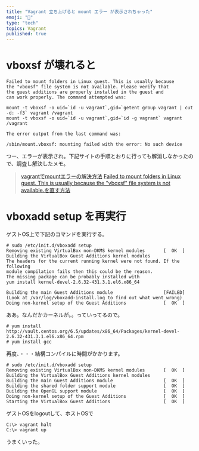 ```yaml
---
title: "Vagrant 立ち上げると mount エラー が表示されちゃった"
emoji: "📝"
type: "tech"
topics: Vagrant
published: true
---
```


# vboxsf が壊れると

```
Failed to mount folders in Linux guest. This is usually because
the "vboxsf" file system is not available. Please verify that
the guest additions are properly installed in the guest and
can work properly. The command attempted was:

mount -t vboxsf -o uid=`id -u vagrant`,gid=`getent group vagrant | cut -d: -f3` vagrant /vagrant
mount -t vboxsf -o uid=`id -u vagrant`,gid=`id -g vagrant` vagrant /vagrant

The error output from the last command was:

/sbin/mount.vboxsf: mounting failed with the error: No such device
```

つー、エラーが表示され。下記サイトの手順とおりに行っても解消しなかったので、調査し解決したメモ。

> [vagrantでmountエラーの解決方法](http://qiita.com/osamu1203/items/10e19c74c912d303ca0b)
> [Failed to mount folders in Linux guest. This is usually because the "vboxsf" file system is not available.を直す方法](http://qiita.com/DQNEO/items/2375dd8002a831268cb5)

# vboxadd setup を再実行
ゲストOS上で下記のコマンドを実行する。

```
# sudo /etc/init.d/vboxadd setup
Removing existing VirtualBox non-DKMS kernel modules       [  OK  ]
Building the VirtualBox Guest Additions kernel modules
The headers for the current running kernel were not found. If the following
module compilation fails then this could be the reason.
The missing package can be probably installed with
yum install kernel-devel-2.6.32-431.3.1.el6.x86_64

Building the main Guest Additions module                   [FAILED]
(Look at /var/log/vboxadd-install.log to find out what went wrong)
Doing non-kernel setup of the Guest Additions              [  OK  ]
```

ああ。なんだかカーネルが。。っていってるので。

```
# yum install http://vault.centos.org/6.5/updates/x86_64/Packages/kernel-devel-2.6.32-431.3.1.el6.x86_64.rpm
# yum install gcc
```

再度、・・・結構コンパイルに時間がかかります。

```
# sudo /etc/init.d/vboxadd setup
Removing existing VirtualBox non-DKMS kernel modules       [  OK  ]
Building the VirtualBox Guest Additions kernel modules
Building the main Guest Additions module                   [  OK  ]
Building the shared folder support module                  [  OK  ]
Building the OpenGL support module                         [  OK  ]
Doing non-kernel setup of the Guest Additions              [  OK  ]
Starting the VirtualBox Guest Additions                    [  OK  ]
```

ゲストOSをlogoutして、ホストOSで

```
C:\> vagrant halt
C:\> vagrant up
```

うまくいった。





